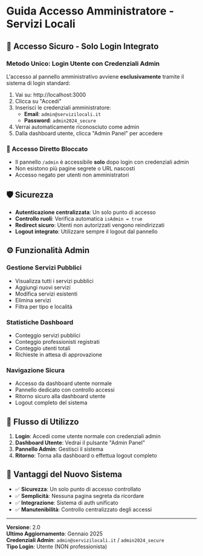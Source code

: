 # Guida Accesso Amministratore - Servizi Locali

## 🔐 Accesso Sicuro - Solo Login Integrato

### Metodo Unico: Login Utente con Credenziali Admin
L'accesso al pannello amministrativo avviene **esclusivamente** tramite il sistema di login standard:

1. Vai su: http://localhost:3000
2. Clicca su "Accedi" 
3. Inserisci le credenziali amministratore:
   - **Email**: `admin@servizilocali.it`
   - **Password**: `admin2024_secure`
4. Verrai automaticamente riconosciuto come admin
5. Dalla dashboard utente, clicca "Admin Panel" per accedere

### 🚨 Accesso Diretto Bloccato
- Il pannello `/admin` è accessibile **solo** dopo login con credenziali admin
- Non esistono più pagine segrete o URL nascosti
- Accesso negato per utenti non amministratori

## 🛡️ Sicurezza

- **Autenticazione centralizzata**: Un solo punto di accesso
- **Controllo ruoli**: Verifica automatica `isAdmin = true`
- **Redirect sicuro**: Utenti non autorizzati vengono reindirizzati
- **Logout integrato**: Utilizzare sempre il logout dal pannello

## ⚙️ Funzionalità Admin

### Gestione Servizi Pubblici
- Visualizza tutti i servizi pubblici
- Aggiungi nuovi servizi
- Modifica servizi esistenti
- Elimina servizi
- Filtra per tipo e località

### Statistiche Dashboard
- Conteggio servizi pubblici
- Conteggio professionisti registrati  
- Conteggio utenti totali
- Richieste in attesa di approvazione

### Navigazione Sicura
- Accesso da dashboard utente normale
- Pannello dedicato con controllo accessi
- Ritorno sicuro alla dashboard utente
- Logout completo del sistema

## 🚀 Flusso di Utilizzo

1. **Login**: Accedi come utente normale con credenziali admin
2. **Dashboard Utente**: Vedrai il pulsante "Admin Panel" 
3. **Pannello Admin**: Gestisci il sistema
4. **Ritorno**: Torna alla dashboard o effettua logout completo

## 🔧 Vantaggi del Nuovo Sistema

- ✅ **Sicurezza**: Un solo punto di accesso controllato
- ✅ **Semplicità**: Nessuna pagina segreta da ricordare
- ✅ **Integrazione**: Sistema di auth unificato
- ✅ **Manutenibilità**: Controllo centralizzato degli accessi

---

**Versione**: 2.0  
**Ultimo Aggiornamento**: Gennaio 2025  
**Credenziali Admin**: `admin@servizilocali.it` / `admin2024_secure`  
**Tipo Login**: Utente (NON professionista)